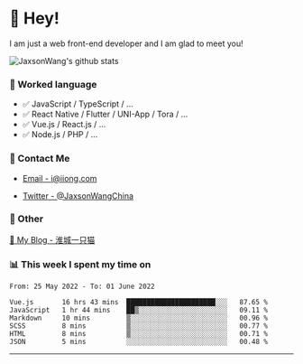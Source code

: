 # 👋 Hey!

I am just a web front-end developer and I am glad to meet you!

![JaxsonWang's github stats](https://github-readme-stats.vercel.app/api?username=JaxsonWang&&show_icons=true&&title_color=1abc9c&&icon_color=1abc9c)


### 📝 Worked language

- ✅ JavaScript / TypeScript / ...
- ✅ React Native / Flutter / UNI-App / Tora / ...
- ✅ Vue.js / React.js / ...
- ✅ Node.js / PHP / ...

### 📮 Contact Me

- [Email - i@iiong.com](mailto:i@iiong.com)

- [Twitter - @JaxsonWangChina](https://twitter.com/JaxsonWangChina)

### 🤪 Other

[📌 My Blog - 淮城一只猫](https://iiong.com)

### 📊 This week I spent my time on

<!--START_SECTION:waka-->

```text
From: 25 May 2022 - To: 01 June 2022

Vue.js       16 hrs 43 mins  ██████████████████████░░░   87.65 %
JavaScript   1 hr 44 mins    ██▒░░░░░░░░░░░░░░░░░░░░░░   09.11 %
Markdown     10 mins         ▒░░░░░░░░░░░░░░░░░░░░░░░░   00.96 %
SCSS         8 mins          ▒░░░░░░░░░░░░░░░░░░░░░░░░   00.77 %
HTML         8 mins          ▒░░░░░░░░░░░░░░░░░░░░░░░░   00.71 %
JSON         5 mins          ░░░░░░░░░░░░░░░░░░░░░░░░░   00.48 %
```

<!--END_SECTION:waka-->

---
